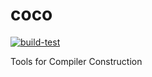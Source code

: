 # coco
[![build-test](https://github.com/tbuen/coco/actions/workflows/build-test.yml/badge.svg)](https://github.com/tbuen/coco/actions/workflows/build-test.yml)

Tools for Compiler Construction
